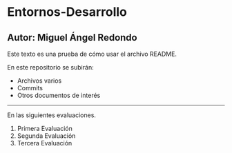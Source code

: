 # Entornos-Desarrollo

## Autor: Miguel Ángel Redondo

Este texto es una prueba de cómo usar el archivo README.

En este repositorio se subirán:

- Archivos varios
- Commits
- Otros documentos de interés

---
En las siguientes evaluaciones.
1. Primera Evaluación
2. Segunda Evaluación
3. Tercera Evaluación

